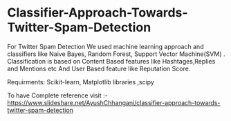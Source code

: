 # Classifier-Approach-Towards-Twitter-Spam-Detection #
For Twitter Spam Detection We used machine learning approach and classifiers like Naive Bayes, Random Forest, Support Vector Machine(SVM) . Classification is based on Content Based features like Hashtages,Replies and Mentions etc And User Based feature like Reputation Score.


Requirments: Scikit-learn, Matplotlib libraries ,scipy


To have Complete reference visit :-
https://www.slideshare.net/AyushChhangani/classifier-approach-towards-twitter-spam-detection 
